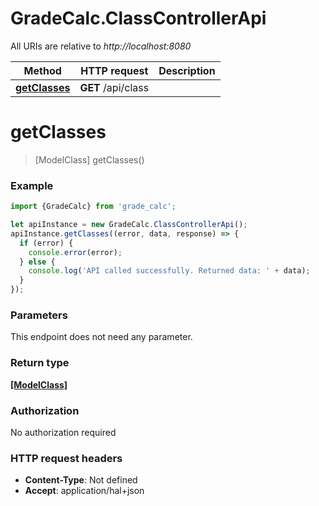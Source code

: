 # GradeCalc.ClassControllerApi

All URIs are relative to *http://localhost:8080*

Method | HTTP request | Description
------------- | ------------- | -------------
[**getClasses**](ClassControllerApi.md#getClasses) | **GET** /api/class | 

<a name="getClasses"></a>
# **getClasses**
> [ModelClass] getClasses()



### Example
```javascript
import {GradeCalc} from 'grade_calc';

let apiInstance = new GradeCalc.ClassControllerApi();
apiInstance.getClasses((error, data, response) => {
  if (error) {
    console.error(error);
  } else {
    console.log('API called successfully. Returned data: ' + data);
  }
});
```

### Parameters
This endpoint does not need any parameter.

### Return type

[**[ModelClass]**](ModelClass.md)

### Authorization

No authorization required

### HTTP request headers

 - **Content-Type**: Not defined
 - **Accept**: application/hal+json

